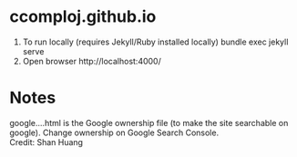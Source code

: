 # ccomploj.github.io

1. To run locally (requires Jekyll/Ruby installed locally) 
bundle exec jekyll serve
2. Open browser
http://localhost:4000/

# Notes
google....html is the Google ownership file (to make the site searchable on google). Change ownership on Google Search Console.  
Credit: Shan Huang

